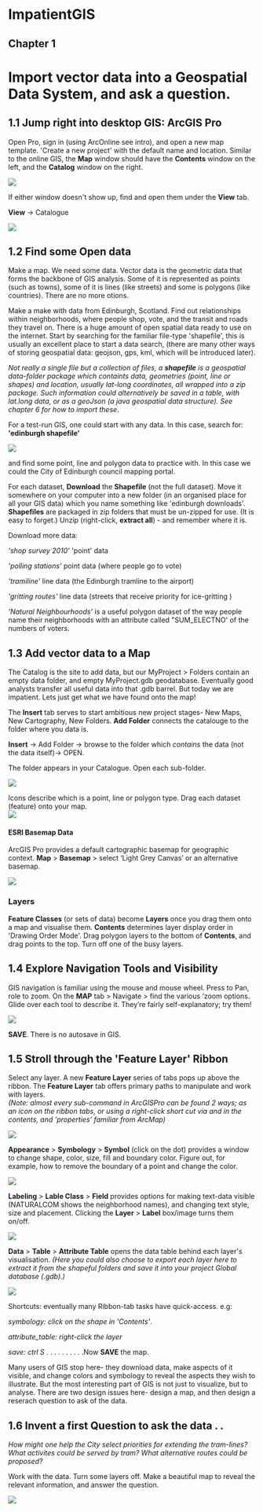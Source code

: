 # ImpatientGIS

## Chapter 1
# Import vector data into a Geospatial Data System, and ask a question.

## 1.1 Jump right into desktop GIS: ArcGIS Pro

Open Pro, sign in (using ArcOnline see intro), and open a new map template. 'Create a new project' with the default name and location. Similar to the online GIS, the **Map** window should have the **Contents** window on the left, and the **Catalog** window on the right.

![](./SHOTS1/1b_empty.jpg)

If either window doesn't show up, find and open them under the **View** tab.

**View** -> Catalogue

![](./SHOTS1/1b_catalogue.jpg)

## 1.2 Find some Open data

Make a map. We need some data.
Vector data is the geometric data that forms the backbone of GIS analysis. Some of it is represented as points (such as towns), some of it is lines (like streets) and some is polygons (like countries). There are no more otions.

Make a make with data from Edinburgh, Scotland. Find out relationships within neighborhoods, where people shop, vote, and the transit and roads they travel on.  There is a huge amount of open spatial data ready to use on the internet. Start by searching for the familiar file-type 'shapefile', this is usually an excellent place to start a data search, (there are many other ways of storing geospatial data: geojson, gps, kml, which will be introduced later).

*Not really a single file but a collection of files, a **shapefile** is a geospatial data-folder package which containts data, geometries (point, line or shapes) and location, usually lat-long coordinates, all wrapped into a zip package. Such information could alternatively be saved in a table, with lat.long data, or as a geoJson (a java geospatial data structure). See chapter 6 for how to import these*.  

For a test-run GIS, one could start with any data. In this case, search for:
**'edinburgh shapefile'**

![](SHOTS1/edinShape.png)

and find some point, line and polygon data to practice with. In this case we could the City of Edinburgh council mapping portal. 

For each dataset, **Download** the **Shapefile** (not the full dataset). Move it somewhere on your computer into a new folder (in an organised place for all your GIS data) which you name something like 'edinburgh downloads'. **Shapefiles** are packaged in zip folders that must be un-zipped for use. (It is easy to forget.) Unzip (right-click, **extract all**) - and remember where it is.

Download more data:

*'shop survey 2010'* 'point' data  

*'polling stations'*  point data (where people go to vote) 

*'tramiline'* line data (the Edinburgh tramline to the airport)

*'gritting routes'* line data (streets that receive priority for ice-gritting )

*'Natural Neighbourhoods'* is a useful polygon dataset of the way people name their neighborhoods with an attribute called "SUM_ELECTNO' of the numbers of voters. 

## 1.3 Add vector data to a Map

The Catalog is the site to add data, but our MyProject > Folders contain an empty data folder, and empty MyProject.gdb geodatabase.  Eventually good analysts transfer all useful data into that .gdb barrel. But today we are impatient. Lets just get what we have found onto the map! 

The **Insert** tab serves to start ambitious new project stages- New Maps, New Cartography, New Folders. 
 **Add Folder** connects the catalouge to the folder where you data is. 

**Insert** -> Add Folder -> browse to the folder which *contains* the data (not the data itself)-> OPEN. 

The folder appears in your Catalogue. Open each sub-folder.

![](SHOTS1/dataList.png)

Icons describe which is a point, line or polygon type.  Drag each dataset (feature) onto your map.  
![](SHOTS1/ScreenAdd.png)

#### ESRI Basemap Data
ArcGIS Pro provides a default cartographic basemap for geographic context.   **Map**  > **Basemap** >  select ‘Light Grey Canvas’ or an alternative basemap.

![](SHOTS1/basemap.png) 

### Layers 
**Feature Classes** (or sets of data) become **Layers** once you drag them onto a map and visualise them. **Contents** determines layer display order in 'Drawing Order Mode'.  Drag polygon layers to the bottom of **Contents**, and drag points to the top. Turn off one of the busy layers. 

## 1.4 Explore Navigation Tools and Visibility 
GIS navigation is familiar using the mouse and mouse wheel.  Press to Pan, role to zoom. On the **MAP** tab > Navigate > find the various ‘zoom options.  Glide over each tool to describe it.  They’re fairly self-explanatory; try them!

![](SHOTS1/explore.png) 

**SAVE**. There is no autosave in GIS.

## 1.5 Stroll through the 'Feature Layer' Ribbon

Select any layer.  A new **Feature Layer** series of tabs pops up above the ribbon. The **Feature Layer** tab offers primary paths to manipulate and work with layers.  
*(Note: almost every sub-command in ArcGISPro can be found 2 ways; as an icon on the ribbon tabs, or using a right-click short cut via and in the contents, and ‘properties’ familiar from ArcMap)*

![](SHOTS1/FeatureLayer.png)

**Appearance** > **Symbology** > **Symbol** (click on the dot) provides a window to change shape, color, size, fill and boundary color. Figure out, for example, how to remove the boundary of a point and change the color.

![](SHOTS1/ChangeColor.png)

**Labeling** > **Lable Class** > **Field** provides options for making text-data visible (NATURALCOM shows the neighborhood names), and changing text style, size and placement. Clicking the **Layer** > **Label** box/image turns them on/off.

![](SHOTS1/AddLables.png)

**Data** > **Table** > **Attribute  Table** opens the data table behind each layer's visualisation. *(Here you could also choose to export each layer here to extract it from the shapeful folders and save it into your project Global database (.gdb).)*

![](SHOTS1/DataAttribute.png)

Shortcuts: eventually many Ribbon-tab tasks have quick-access. e.g:

*symbology: click on the shape in 'Contents'*. 

*attribute_table: right-click the layer*

*save: ctrl S*   . . . . . . . . . .Now **SAVE** the map.

Many users of GIS stop here- they download data, make aspects of it visible, and change colors and symbology to reveal the aspects they wish to illustrate. But the most interesting part of GIS is not just to visualize, but to analyse. There are two design issues here- design a map, and then design a reserach question to ask of the data. 

## 1.6 Invent a first Question to ask the data . .

*How might one help the City select priorities for extending the tram-lines? What activites could be served by tram? What alternative routes could be proposed?*

Work with the data. Turn some layers off. Make a beautiful map to reveal the relevant information, and answer the question. 

![](SHOTS1/TramLine.png)